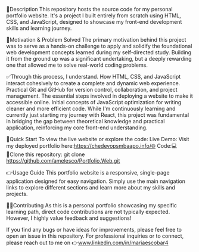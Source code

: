  📜Description 
This repository hosts the source code for my personal portfolio website.
It's a project I built entirely from scratch using HTML, CSS, and JavaScript, designed to showcase my front-end development skills and learning journey.

🦾Motivation & Problem Solved
The primary motivation behind this project was to serve as a hands-on challenge to apply and solidify the foundational web development concepts learned during my self-directed study. Building it from the ground up was a significant undertaking, but a deeply rewarding one that allowed me to solve real-world coding problems.

✅Through this process, I understand.
How HTML, CSS, and JavaScript interact cohesively to create a complete and dynamic web experience.
Practical Git and GitHub for version control, collaboration, and project management.
The essential steps involved in deploying a website to make it accessible online.
Initial concepts of JavaScript optimization for writing cleaner and more efficient code.
While I'm continuously learning and currently just starting my journey with React, this project was fundamental in bridging the gap between theoretical knowledge and practical application, reinforcing my core front-end understanding.

 🚀Quick Start
To view the live website or explore the code:
Live Demo: Visit my deployed portfolio here:https://chedevopsmbaapo.info/🌐
Code:💻
🔗Clone this repository: git clone https://github.com/amelesco/Portfolio.Web.git

👉Usage Guide
This portfolio website is a responsive, single-page application designed for easy navigation. Simply use the main navigation links to explore different sections and learn more about my skills and projects.

👩‍💻Contributing
As this is a personal portfolio showcasing my specific learning path, direct code contributions are not typically expected. However, I highly value feedback and suggestions!

If you find any bugs or have ideas for improvements, please feel free to open an issue in this repository.
For professional inquiries or to connect, please reach out to me on 👉www.linkedin.com/in/mariaescobar4
